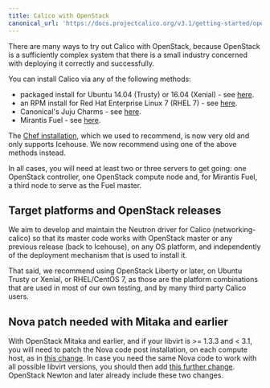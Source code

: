 ```yaml
---
title: Calico with OpenStack
canonical_url: 'https://docs.projectcalico.org/v3.1/getting-started/openstack/installation/'
---
```


There are many ways to try out Calico with OpenStack, because OpenStack
is a sufficiently complex system that there is a small industry
concerned with deploying it correctly and successfully.

You can install Calico via any of the following methods:

-   packaged install for Ubuntu 14.04 (Trusty) or 16.04 (Xenial) - see [here]({{site.baseurl}}/{{page.version}}/getting-started/openstack/installation/ubuntu).
-   an RPM install for Red Hat Enterprise Linux 7 (RHEL 7) - see [here]({{site.baseurl}}/{{page.version}}/getting-started/openstack/installation/redhat).
-   Canonical's Juju Charms - see
    [here]({{site.baseurl}}/{{page.version}}/getting-started/openstack/installation/juju).
-   Mirantis Fuel - see
    [here]({{site.baseurl}}/{{page.version}}/getting-started/openstack/installation/fuel).

The [Chef
installation]({{site.baseurl}}/{{page.version}}/getting-started/openstack/installation/chef),
which we used to recommend, is now very old and only supports Icehouse. We now
recommend using one of the above methods instead.

In all cases, you will need at least two or three servers to get going: one
OpenStack controller, one OpenStack compute node and, for Mirantis Fuel, a
third node to serve as the Fuel master.

## Target platforms and OpenStack releases

We aim to develop and maintain the Neutron driver for Calico
(networking-calico) so that its master code works with OpenStack master or any
previous release (back to Icehouse), on any OS platform, and independently of
the deployment mechanism that is used to install it.

That said, we recommend using OpenStack Liberty or later, on Ubuntu Trusty or
Xenial, or RHEL/CentOS 7, as those are the platform combinations that are used
in most of our own testing, and by many third party Calico users.

## Nova patch needed with Mitaka and earlier

With OpenStack Mitaka and earlier, and if your libvirt is >= 1.3.3 and < 3.1,
you will need to patch the Nova code post installation, on each compute host,
as in [this change](https://review.openstack.org/#/c/411936/).  In case you
need the same Nova code to work with all possible libvirt versions, you should
then add [this further change](https://review.openstack.org/#/c/448203/).
OpenStack Newton and later already include these two changes.
